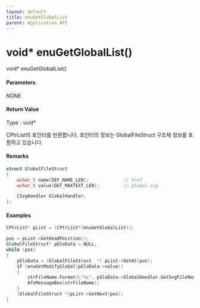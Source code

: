 ```yaml
---
layout: default
title: enuGetGlobalList
parent: Application API
---
```

# void\* enuGetGlobalList\(\)

void\* enuGetGlobalList\(\)

#### Parameters

NONE

#### Return Value

Type : void\*

CPtrList의 포인터를 반환합니다. 포인터의 정보는 GlobalFileStruct 구조체 정보를 포함하고 있습니다.

#### Remarks

```cpp
struct GlobalFileStruct
{
	wchar_t name[DEF_NAME_LEN];				// href
	wchar_t value[DEF_MAXTEXT_LEN];			// global.svg

	CSvgHandler GlobalHandler;
};
```

#### Examples

```cpp
CPtrList* pList = (CPtrList*)enuGetGlobalList();

pos = pList->GetHeadPosition();
GlobalFileStruct* pGloData = NULL;
while (pos)
{
	pGloData = (GlobalFileStruct  *) pList->GetAt(pos);
	if (enuGetModifyGlobal(pGloData->value))
	{
		strFileName.Format(L"%s", pGloData->GlobalHandler.GetSvgFileName());		
		AfxMessageBox(strFileName);
	}
	(GlobalFileStruct *)pList->GetNext(pos);			
}
```



